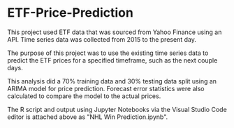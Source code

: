 # ETF-Price-Prediction
This project used ETF data that was sourced from Yahoo Finance using an API. Time series data was collected from 2015 to the present day.

The purpose of this project was to use the existing time series data to predict the ETF prices for a specified timeframe, such as the next couple days.

This analysis did a 70% training data and 30% testing data split using an ARIMA model for price prediction.
Forecast error statistics were also calculated to compare the model to the actual prices.

The R script and output using Jupyter Notebooks via the Visual Studio Code editor is attached above as "NHL Win Prediction.ipynb".
